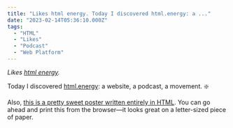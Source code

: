 ```yaml
---
title: "Likes html energy. Today I discovered html.energy: a ..."
date: "2023-02-14T05:36:10.000Z"
tags: 
  - "HTML"
  - "Likes"
  - "Podcast"
  - "Web Platform"
---
```


_Likes [html energy](https://html.energy/index.html)._

Today I discovered [html.energy](https://html.energy/index.html): a website, a podcast, a movement. ❇️

Also, [this is a pretty sweet poster written entirely in HTML](https://html.energy/pages/write-html/). You can go ahead and print this from the browser—it looks great on a letter-sized piece of paper.
